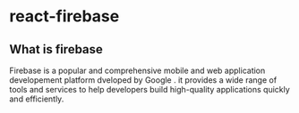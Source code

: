 # react-firebase
## What is firebase
Firebase is a popular and comprehensive mobile and web application developement  platform dveloped by Google . it provides a wide range  of tools and services to help developers build high-quality applications quickly and efficiently.
